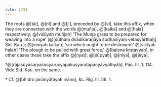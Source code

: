 ```yaml
---
rule: §731
---
```


The roots @[śū], @[nī] and @[ji], preceded by @[vi], take this affix, when they are connected with the words @[muñja], @[kalka] and @[hala] respectively; @[viśūyaḥ muñjaḥ] 'The Munja grass to be prepared for weaving into a rope' (@[śūthaṃ dvādikaraṇāya śodhanīyaṃ vetasyārthaḥ] Sid. Kau.); @[vinīyaḥ kalkaḥ] 'sin which ought to be destroyed;' @[vijityaḥ halaḥ] 'The plough to be pulled with great force,' @[balena kṛṣṭavyaḥ], in other cases these take the affix @[ṇyat]; @[śūpyaḥ], @[nīya], @[jeya].

*@[rājasūyasaryaśocyarucyapakuṣyaruṭapacyāvyathyāḥ]. Pāṇ. III. 1. 114. Vide Sid. Kau. on the same.

† Cf. @[bhidro janānyātayati ivāṇo], &c. Rig. III. 59. 1.